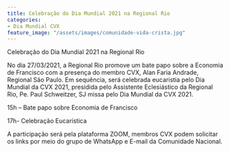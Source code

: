 ```yaml
---
title: Celebração do Dia Mundial 2021 na Regional Rio
categories:
- Dia Mundial CVX
feature_image: "/assets/images/comunidade-vida-crista.jpg"
---
```


Celebração do Dia Mundial 2021 na Regional Rio

<!-- more -->

No dia 27/03/2021, a Regional Rio promove um bate papo sobre a Economia de Francisco com a presença do membro CVX, Alan Faria Andrade, Regional São Paulo. Em sequência, será celebrada eucaristia pelo Dia Mundial da CVX 2021, presidida pelo Assistente Eclesiástico da Regional Rio, Pe. Paul Schweitzer, SJ missa pelo Dia Mundial da CVX 2021.

15h – Bate papo sobre Economia de Francisco

17h- Celebração Eucarística 

A participação será pela plataforma ZOOM, membros CVX podem solicitar os links por meio do grupo de WhatsApp e E-mail da Comunidade Nacional.